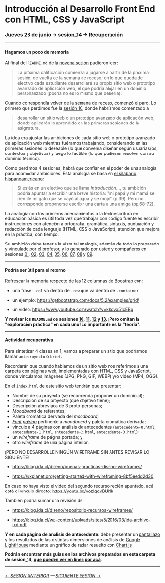 # Introducción al Desarrollo Front End con HTML, CSS y JavaScript

### Jueves 23 de junio → sesion_14 → Recuperación

- - - - - - - -

#### Hagamos un poco de memoria

Al final del `README.md` de la [novena sesión](https://github.com/profesorfaco/front-end/tree/main/sesion_09#friendly-reminder) pudieron leer: 

> La próxima calificación comienza a jugarse a partir de la próxima sesión, de vuelta de la semana de receso; en lo que queda de electivo cada estudiante desarrollará su propio sitio web o prototipo avanzado de aplicación web, el que podría alojar en un dominio personalizado (podría no es lo mismo que debería):

Cuando correspondía volver de la semana de receso, comenzó el paro. Lo primero que perdimos fue la [sesión 10](https://github.com/profesorfaco/front-end/tree/main/sesion_10#readme), donde habríamos comenzado a 

> desarrollar un sitio web o un prototipo avanzado de aplicación web, donde aplicarán lo aprendido en las primeras sesiones de la asignatura.

La idea era ajustar las ambiciones de cada sitio web o prototipo avanzado de aplicación web mientras fuéramos trabajando, considerando en las primeras sesiones lo deseable (lo que convenía diseñar según usuarias/os, contextos y objetivos) y luego lo factible (lo que pudieran resolver con su dominio técnico). 

Como perdimos 4 sesiones, habrá que confiar en el poder de una analogía para acomodar ambiciones. Esta analogía se basa en [el silabario hispanoamericano](http://www.memoriachilena.gob.cl/archivos2/pdfs/MC0002274.pdf): 

> Si estás en un electivo que se llama *Introducción…*, tu ambición podría apuntar a escribir una breve historia: "mi papá y mi mamá se ríen de mi gato que se cayó al agua y se mojó" (p.39). Pero no corresponde proponerse escribir una carta a una amiga (pp.68-72). 

La analogía con los primeros acercamientos a la lectoescritura en educación básica es útil toda vez que trabajar con código fuente es escribir instrucciones con atención a ortografía, gramática, sintaxis, puntuación y redacción de cada lenguaje (HTML, CSS o JavaScript), atención que mejora en la práctica, con tiempo.

Su ambición debe tener a la vista tal analogía, además de todo lo preparado y vinculado por el profesor, y lo generado por usted y compañerxs en sesiones [01](https://github.com/profesorfaco/front-end/tree/main/sesion_01), [02](https://github.com/profesorfaco/front-end/tree/main/sesion_02), [03](https://github.com/profesorfaco/front-end/tree/main/sesion_03), [04](https://github.com/profesorfaco/front-end/tree/main/sesion_04), [05](https://github.com/profesorfaco/front-end/tree/main/sesion_05), [06](https://github.com/profesorfaco/front-end/tree/main/sesion_06), [07](https://github.com/profesorfaco/front-end/tree/main/sesion_07), [08](https://github.com/profesorfaco/front-end/tree/main/sesion_08) y [09](https://github.com/profesorfaco/front-end/tree/main/sesion_09).

- - - - - - - - - - - - - - 

#### Podría ser útil para el retorno

Refrescar la memoria respecto de las 12 columnas de Boostrap con:

- una frase: `.col` va dentro de `.row` que va dentro de `.container`

- un ejemplo: https://getbootstrap.com/docs/5.2/examples/grid/

- un video: https://www.youtube.com/watch?v=k8ovx51cEBg

**Y revisar los `README.md` de sesiones [10](https://github.com/profesorfaco/front-end/tree/main/sesion_10#readme), [11](https://github.com/profesorfaco/front-end/tree/main/sesion_11#readme), [12](https://github.com/profesorfaco/front-end/tree/main/sesion_12#readme) y [13](https://github.com/profesorfaco/front-end/tree/main/sesion_13#readme). ¡Pero omitan la "exploración práctica" en cada uno! Lo importante es la "teoría"**. 

- - - - - - - - - - - - - - - - - - 

#### Actividad recuperativa

Para sintetizar 4 clases en 1, vamos a preparar un sitio que podríamos llamar `anteproyecto` o `brief`. 

Recordarán que cuando hablamos de un sitio web nos referimos a una carpeta con páginas web, implementadas con HTML, CSS y JavaScript, donde vinculamos imágenes (JPG, PNG, GIF, WEBP) y/o video (MP4, OGG). 

En el `index.html` de este sitio web tendrán que presentar: 

- Nombre de su proyecto (se recomienda proponer un dominio.cl);
- Descripción de su proyecto (qué objetivo tiene);
- Descripción abreviada de 3 proto-personas;
- *Moodboard* de referentes;
- Paleta cromática derivada del *moodboard*;
- [*Font pairing*](https://heyreliable.com/ultimate-google-font-pairings/) pertinente a *moodboard* y paleta cromática derivada;
- vínculo a 4 páginas con análisis de antecedentes (`antecedente-0.html`, `antecedente-1.html`, `antecedente-2.html`, `antecedente-3.html`); 
- un *wireframe* de página portada; y
- otro *wireframe* de una página interior.

¡PERO NO DESARROLLE NINGÚN WIREFRAME SIN ANTES REVISAR LO SIGUIENTE!

- https://blog.ida.cl/diseno/buenas-practicas-diseno-wireframes/

- https://uxplanet.org/getting-started-with-wireframing-8bf5eedd2d30

En caso no haya visto el video del segundo recurso recién apuntado, acá está el vínculo directo: https://youtu.be/vozIqevBUNk

También podría sumar una revisión de: 

- https://blog.ida.cl/diseno/repositorio-recursos-wireframes/

- https://blog.ida.cl/wp-content/uploads/sites/5/2016/03/ida-archivo-ixd.pdf

**Y en cada página de análisis de antecedente**: debe presentar un [pantallazo](https://www.site-shot.com/) y los resultados de las distintas dimensiones de análisis de [Google LightHouse](https://chrome.google.com/webstore/detail/lighthouse/blipmdconlkpinefehnmjammfjpmpbjk?hl=es) mediante un gráfico de radar resuelto con [Chart.js](https://www.chartjs.org/)

**Podrán encontrar más guías en los archivos preparados en esta carpeta de sesion_14, [que pueden ver en línea por acá](https://profesorfaco.github.io/front-end/sesion_14/)**.

- - - - - - - 

###### [← SESIÓN ANTERIOR](https://github.com/profesorfaco/front-end/tree/main/sesion_13) — [SIGUIENTE SESIÓN →](https://github.com/profesorfaco/front-end/tree/main/sesion_15)
